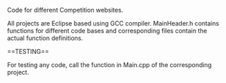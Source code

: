 Code for different Competition websites.

All projects are Eclipse based using GCC compiler. MainHeader.h contains functions for different code bases and corresponding files contain the actual function definitions.

==TESTING==

For testing any code, call the function in Main.cpp of the corresponding project.

